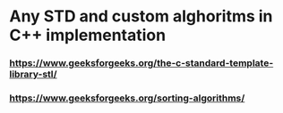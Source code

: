 # Any STD and custom alghoritms in C++ implementation

### https://www.geeksforgeeks.org/the-c-standard-template-library-stl/
### https://www.geeksforgeeks.org/sorting-algorithms/